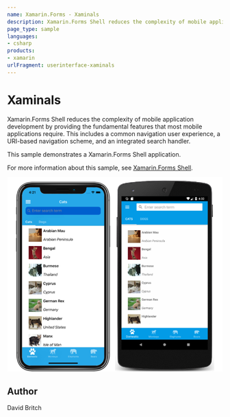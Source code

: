 ```yaml
---
name: Xamarin.Forms - Xaminals
description: Xamarin.Forms Shell reduces the complexity of mobile application development by providing the fundamental features that most mobile applications...
page_type: sample
languages:
- csharp
products:
- xamarin
urlFragment: userinterface-xaminals
---
```

# Xaminals

Xamarin.Forms Shell reduces the complexity of mobile application development by providing the fundamental features that most mobile applications require. This includes a common navigation user experience, a URI-based navigation scheme, and an integrated search handler.

This sample demonstrates a Xamarin.Forms Shell application.

For more information about this sample, see [Xamarin.Forms Shell](https://docs.microsoft.com/xamarin/xamarin-forms/app-fundamentals/shell/).

![Xaminals application screenshot](Screenshots/01All.png "Xaminals application screenshot")

## Author

David Britch
